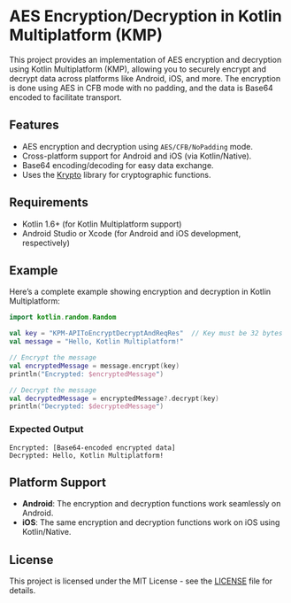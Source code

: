 # AES Encryption/Decryption in Kotlin Multiplatform (KMP)

This project provides an implementation of AES encryption and decryption using Kotlin Multiplatform (KMP), allowing you to securely encrypt and decrypt data across platforms like Android, iOS, and more. The encryption is done using AES in CFB mode with no padding, and the data is Base64 encoded to facilitate transport.

## Features

- AES encryption and decryption using `AES/CFB/NoPadding` mode.
- Cross-platform support for Android and iOS (via Kotlin/Native).
- Base64 encoding/decoding for easy data exchange.
- Uses the [Krypto](https://github.com/korlibs/krypto) library for cryptographic functions.

## Requirements

- Kotlin 1.6+ (for Kotlin Multiplatform support)
- Android Studio or Xcode (for Android and iOS development, respectively)

## Example

Here’s a complete example showing encryption and decryption in Kotlin Multiplatform:

```kotlin
import kotlin.random.Random

val key = "KPM-APIToEncryptDecryptAndReqRes"  // Key must be 32 bytes
val message = "Hello, Kotlin Multiplatform!"

// Encrypt the message
val encryptedMessage = message.encrypt(key)
println("Encrypted: $encryptedMessage")

// Decrypt the message
val decryptedMessage = encryptedMessage?.decrypt(key)
println("Decrypted: $decryptedMessage")
```

### Expected Output

```
Encrypted: [Base64-encoded encrypted data]
Decrypted: Hello, Kotlin Multiplatform!
```

## Platform Support

- **Android**: The encryption and decryption functions work seamlessly on Android.
- **iOS**: The same encryption and decryption functions work on iOS using Kotlin/Native.

## License

This project is licensed under the MIT License - see the [LICENSE](LICENSE) file for details.


